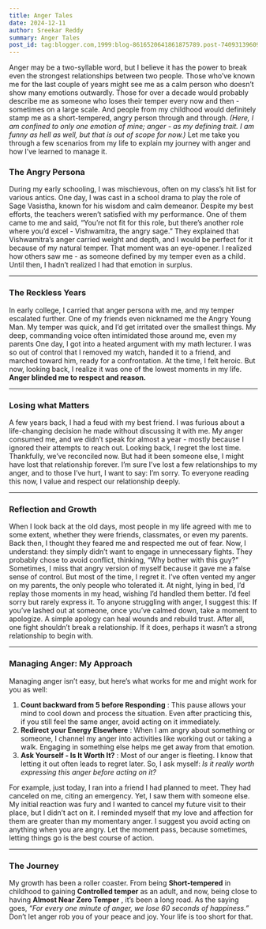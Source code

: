 ```yaml
---
title: Anger Tales
date: 2024-12-11
author: Sreekar Reddy
summary: Anger Tales
post_id: tag:blogger.com,1999:blog-8616520641861875789.post-7409313960905351993
---
```


  

Anger may be a two-syllable word, but I believe it has the power to break even the strongest relationships between two people. Those who’ve known me for the last couple of years might see me as a calm person who doesn’t show many emotions outwardly. Those for over a decade would probably describe me as someone who loses their temper every now and then - sometimes on a large scale. And people from my childhood would definitely stamp me as a short-tempered, angry person through and through. _(Here, I am confined to only one emotion of mine; anger - as my defining trait. I am funny as hell as well, but that is out of scope for now.)_
Let me take you through a few scenarios from my life to explain my journey with anger and how I’ve learned to manage it.
###  **The Angry Persona**
During my early schooling, I was mischievous, often on my class’s hit list for various antics. One day, I was cast in a school drama to play the role of Sage Vasistha, known for his wisdom and calm demeanor. Despite my best efforts, the teachers weren’t satisfied with my performance.
One of them came to me and said, “You’re not fit for this role, but there’s another role where you’d excel - Vishwamitra, the angry sage.” They explained that Vishwamitra’s anger carried weight and depth, and I would be perfect for it because of my natural temper. That moment was an eye-opener. I realized how others saw me - as someone defined by my temper even as a child. Until then, I hadn’t realized I had that emotion in surplus.
* * *
###  **The Reckless Years**
In early college, I carried that anger persona with me, and my temper escalated further. One of my friends even nicknamed me the Angry Young Man. My temper was quick, and I’d get irritated over the smallest things. My deep, commanding voice often intimidated those around me, even my parents
One day, I got into a heated argument with my math lecturer. I was so out of control that I removed my watch, handed it to a friend, and marched toward him, ready for a confrontation. At the time, I felt heroic. But now, looking back, I realize it was one of the lowest moments in my life. **Anger blinded me to respect and reason.**
* * *
### Losing what Matters
A few years back, I had a feud with my best friend. I was furious about a life-changing decision he made without discussing it with me. My anger consumed me, and we didn’t speak for almost a year - mostly because I ignored their attempts to reach out.
Looking back, I regret the lost time. Thankfully, we’ve reconciled now. But had it been someone else, I might have lost that relationship forever. I’m sure I’ve lost a few relationships to my anger, and to those I’ve hurt, I want to say: I’m sorry. To everyone reading this now, I value and respect our relationship deeply.
* * *
### Reflection and Growth
When I look back at the old days, most people in my life agreed with me to some extent, whether they were friends, classmates, or even my parents. Back then, I thought they feared me and respected me out of fear. Now, I understand: they simply didn’t want to engage in unnecessary fights. They probably chose to avoid conflict, thinking, “Why bother with this guy?” 
Sometimes, I miss that angry version of myself because it gave me a false sense of control. But most of the time, I regret it. I’ve often vented my anger on my parents, the only people who tolerated it. At night, lying in bed, I’d replay those moments in my head, wishing I’d handled them better. I’d feel sorry but rarely express it.
To anyone struggling with anger, I suggest this: If you’ve lashed out at someone, once you’ve calmed down, take a moment to apologize. A simple apology can heal wounds and rebuild trust. After all, one fight shouldn’t break a relationship. If it does, perhaps it wasn’t a strong relationship to begin with.
* * *
###  **Managing Anger: My Approach**
Managing anger isn’t easy, but here’s what works for me and might work for you as well:
  1.  **Count backward from 5 before Responding** : This pause allows your mind to cool down and process the situation. Even after practicing this, if you still feel the same anger, avoid acting on it immediately.
  2.  **Redirect your Energy Elsewhere** : When I am angry about something or someone, I channel my anger into activities like working out or taking a walk. Engaging in something else helps me get away from that emotion. 
  3. **Ask Yourself - Is It Worth It?** : Most of our anger is fleeting. I know that letting it out often leads to regret later. So, I ask myself: _Is it really worth expressing this anger before acting on it?_


For example, just today, I ran into a friend I had planned to meet. They had canceled on me, citing an emergency. Yet, I saw them with someone else. My initial reaction was fury and I wanted to cancel my future visit to their place, but I didn’t act on it. I reminded myself that my love and affection for them are greater than my momentary anger. 
I suggest you avoid acting on anything when you are angry. Let the moment pass, because sometimes, letting things go is the best course of action.
* * *
###  **The Journey**
My growth has been a roller coaster. From being **Short-tempered** in childhood to gaining **Controlled temper** as an adult, and now, being close to having **Almost Near Zero Temper** , it’s been a long road.
As the saying goes, _“For every one minute of anger, we lose 60 seconds of happiness.”_
Don’t let anger rob you of your peace and joy. Your life is too short for that.
  

